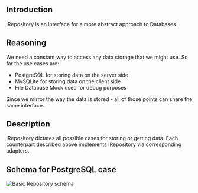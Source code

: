 ## Introduction

IRepository is an interface for a more abstract approach to Databases.

## Reasoning

We need a constant way to access any data storage that we might use.
So far the use cases are:
* PostgreSQL for storing data on the server side
* MySQLite for storing data on the client side
* File Database Mock used for debug purposes

Since we mirror the way the data is stored - all of those points can share the same interface.

## Description
IRepository dictates all possible cases for storing or getting data.
Each counterpart described above implements IRepository via corresponding adapters.

## Schema for PostgreSQL case

![Basic Repository schema](https://i.ibb.co/54yzrzw/Screenshot-2021-03-15-at-23-49-42.png)